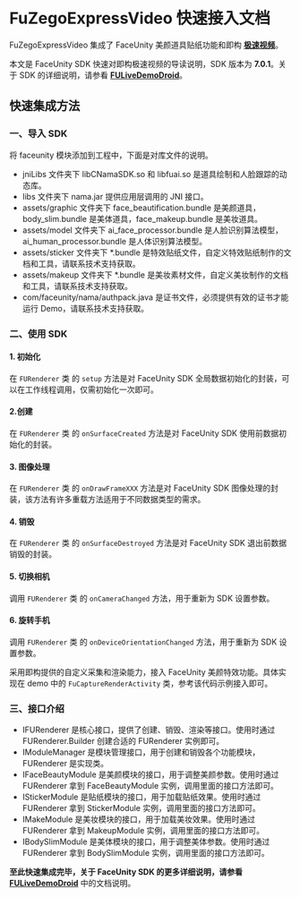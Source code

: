 # FuZegoExpressVideo 快速接入文档

FuZegoExpressVideo 集成了 FaceUnity 美颜道具贴纸功能和即构 **[极速视频](https://doc-zh.zego.im/zh/693.html)**。

本文是 FaceUnity SDK 快速对即构极速视频的导读说明，SDK 版本为 **7.0.1**。关于 SDK 的详细说明，请参看 **[FULiveDemoDroid](https://github.com/Faceunity/FULiveDemoDroid/)**。

## 快速集成方法

### 一、导入 SDK

将 faceunity 模块添加到工程中，下面是对库文件的说明。

- jniLibs 文件夹下 libCNamaSDK.so 和 libfuai.so 是道具绘制和人脸跟踪的动态库。
- libs 文件夹下 nama.jar 提供应用层调用的 JNI 接口。
- assets/graphic 文件夹下 face_beautification.bundle 是美颜道具，body_slim.bundle 是美体道具，face_makeup.bundle 是美妆道具。
- assets/model 文件夹下 ai_face_processor.bundle 是人脸识别算法模型，ai_human_processor.bundle 是人体识别算法模型。
- assets/sticker 文件夹下 \*.bundle 是特效贴纸文件，自定义特效贴纸制作的文档和工具，请联系技术支持获取。
- assets/makeup 文件夹下 \*.bundle 是美妆素材文件，自定义美妆制作的文档和工具，请联系技术支持获取。
- com/faceunity/nama/authpack.java 是证书文件，必须提供有效的证书才能运行 Demo，请联系技术支持获取。

### 二、使用 SDK

#### 1. 初始化

在 `FURenderer` 类 的  `setup` 方法是对 FaceUnity SDK 全局数据初始化的封装，可以在工作线程调用，仅需初始化一次即可。

#### 2.创建

在 `FURenderer` 类 的  `onSurfaceCreated` 方法是对 FaceUnity SDK 使用前数据初始化的封装。

#### 3. 图像处理

在 `FURenderer` 类 的  `onDrawFrameXXX` 方法是对 FaceUnity SDK 图像处理的封装，该方法有许多重载方法适用于不同数据类型的需求。

#### 4. 销毁

在 `FURenderer` 类 的  `onSurfaceDestroyed` 方法是对 FaceUnity SDK 退出前数据销毁的封装。

#### 5. 切换相机

调用 `FURenderer` 类 的  `onCameraChanged` 方法，用于重新为 SDK 设置参数。

#### 6. 旋转手机

调用 `FURenderer` 类 的  `onDeviceOrientationChanged` 方法，用于重新为 SDK 设置参数。

采用即构提供的自定义采集和渲染能力，接入 FaceUnity 美颜特效功能。具体实现在 demo 中的 `FuCaptureRenderActivity` 类，参考该代码示例接入即可。

### 三、接口介绍

- IFURenderer 是核心接口，提供了创建、销毁、渲染等接口。使用时通过 FURenderer.Builder 创建合适的 FURenderer 实例即可。
- IModuleManager 是模块管理接口，用于创建和销毁各个功能模块，FURenderer 是实现类。
- IFaceBeautyModule 是美颜模块的接口，用于调整美颜参数。使用时通过 FURenderer 拿到 FaceBeautyModule 实例，调用里面的接口方法即可。
- IStickerModule 是贴纸模块的接口，用于加载贴纸效果。使用时通过 FURenderer 拿到 StickerModule 实例，调用里面的接口方法即可。
- IMakeModule 是美妆模块的接口，用于加载美妆效果。使用时通过 FURenderer 拿到 MakeupModule 实例，调用里面的接口方法即可。
- IBodySlimModule 是美体模块的接口，用于调整美体参数。使用时通过 FURenderer 拿到 BodySlimModule 实例，调用里面的接口方法即可。

**至此快速集成完毕，关于 FaceUnity SDK 的更多详细说明，请参看 [FULiveDemoDroid](https://github.com/Faceunity/FULiveDemoDroid/)** 中的文档说明。